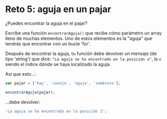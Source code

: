 # Reto 5: aguja en un pajar

¿Puedes encontrar la aguja en el pajar?

Escribe una función `encontrarAguja()` que recibe cómo parámetro un array lleno de muchas elementos. Uno de estos elementos es la "aguja" que tendrás que encontrar con un bucle 'for'.

Después de encontrar la aguja, tu función debe devolver un mensaje (de tipo 'string') que dice: `"La aguja se ha encontrado en la posición x"`, la `x` siendo el índice dónde se haya localizado la aguja.

Así que esto...:

```js
var pajar = ['hay', 'conejo', 'aguja', 'sombrero'];

encontrarAguja(pajar);
```

...debe devolver:

```js
'La aguja se ha encontrado en la posición 2';
```
